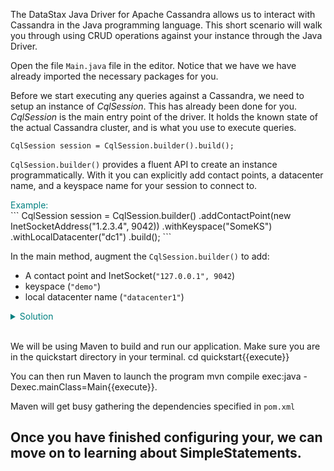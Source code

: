 The DataStax Java Driver for Apache Cassandra allows us to interact with Cassandra in the Java programming language.
This short scenario will walk you through using CRUD operations against your instance through the Java Driver.

Open the file `Main.java` file in the editor. Notice that we have we have already imported the necessary packages
for you.

Before we start executing any queries against a Cassandra, we need to setup an instance of *CqlSession*. This has already been done for you. *CqlSession* is the main entry point of the driver. It holds the known state of the actual Cassandra cluster, and is what you use to execute queries.


`CqlSession session = CqlSession.builder().build();`


`CqlSession.builder()` provides a fluent API to create an instance programmatically. With it you can explicitly add contact points, a datacenter name, and a keyspace name for your session to connect to.

 <summary style="color:teal">Example:</summary>
 ```
 CqlSession session = CqlSession.builder()
    .addContactPoint(new InetSocketAddress("1.2.3.4", 9042))
    .withKeyspace("SomeKS")
    .withLocalDatacenter("dc1")
    .build();
```    

In the main method, augment the `CqlSession.builder()` to add:
* A contact point and InetSocket(`"127.0.0.1", 9042`)
* keyspace (``"demo"``)
* local datacenter name (``"datacenter1"``)

<details>
  <summary style="color:teal">Solution</summary>

  <pre style="color:#000000;background:#ffffff;">  CqlSession session <span style="color:#808030; ">=</span> CqlSession<span style="color:#808030; ">.</span>builder<span style="color:#808030; ">(</span><span style="color:#808030; ">)</span>
        <span style="color:#808030; ">.</span>addContactPoint<span style="color:#808030; ">(</span>new InetSocketAddress<span style="color:#808030; ">(</span><span style="color:#800000; ">"</span><span style="color:#0000e6; ">127.0.0.1</span><span style="color:#800000; ">"</span><span style="color:#808030; ">,</span> <span style="color:#008c00; ">9042</span><span style="color:#808030; ">)</span><span style="color:#808030; ">)</span>
        <span style="color:#808030; ">.</span>withKeyspace<span style="color:#808030; ">(</span><span style="color:#800000; ">"</span><span style="color:#0000e6; ">demo</span><span style="color:#800000; ">"</span><span style="color:#808030; ">)</span>
        <span style="color:#808030; ">.</span>withLocalDatacenter<span style="color:#808030; ">(</span><span style="color:#800000; ">"</span><span style="color:#0000e6; ">datacenter1</span><span style="color:#800000; ">"</span><span style="color:#808030; ">)</span>
        <span style="color:#808030; ">.</span>build<span style="color:#808030; ">(</span><span style="color:#808030; ">)</span>

  </pre>

</details>

</br>

We will be using Maven to build and run our application. Make sure you are in the quickstart directory in your terminal.
cd quickstart{{execute}}

You can then run Maven to launch the program mvn compile exec:java -Dexec.mainClass=Main{{execute}}.

Maven will get busy gathering the dependencies specified in `pom.xml`

## Once you have finished configuring your, we can move on to learning about SimpleStatements.                
